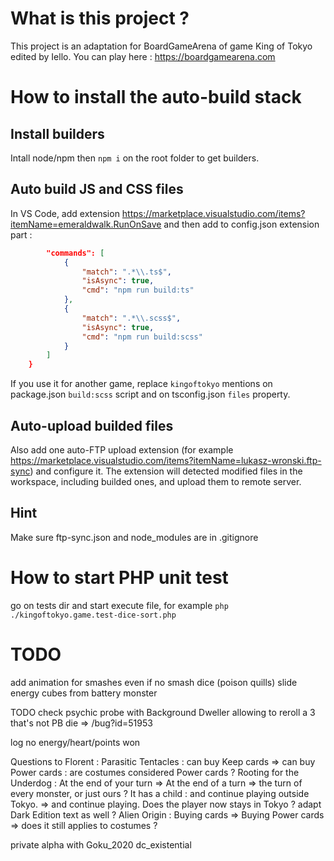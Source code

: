 # What is this project ? 
This project is an adaptation for BoardGameArena of game King of Tokyo edited by Iello.
You can play here : https://boardgamearena.com

# How to install the auto-build stack

## Install builders
Intall node/npm then `npm i` on the root folder to get builders.

## Auto build JS and CSS files
In VS Code, add extension https://marketplace.visualstudio.com/items?itemName=emeraldwalk.RunOnSave and then add to config.json extension part :
```json
        "commands": [
            {
                "match": ".*\\.ts$",
                "isAsync": true,
                "cmd": "npm run build:ts"
            },
            {
                "match": ".*\\.scss$",
                "isAsync": true,
                "cmd": "npm run build:scss"
            }
        ]
    }
```
If you use it for another game, replace `kingoftokyo` mentions on package.json `build:scss` script and on tsconfig.json `files` property.

## Auto-upload builded files
Also add one auto-FTP upload extension (for example https://marketplace.visualstudio.com/items?itemName=lukasz-wronski.ftp-sync) and configure it. The extension will detected modified files in the workspace, including builded ones, and upload them to remote server.

## Hint
Make sure ftp-sync.json and node_modules are in .gitignore

# How to start PHP unit test
go on tests dir and start execute file, for example `php ./kingoftokyo.game.test-dice-sort.php`

# TODO
add animation for smashes even if no smash dice (poison quills)
slide energy cubes from battery monster

TODO check psychic probe with Background Dweller allowing to reroll a 3 that's not PB die => /bug?id=51953

log no energy/heart/points won

Questions to Florent :
Parasitic Tentacles : can buy Keep cards => can buy Power cards : are costumes considered Power cards ?
Rooting for the Underdog : At the end of your turn => At the end of a turn => the turn of every monster, or just ours ?
It has a child : and continue playing outside Tokyo. => and continue playing. Does the player now stays in Tokyo ? adapt Dark Edition text as well ?
Alien Origin : Buying cards => Buying Power cards => does it still applies to costumes ?



private alpha with Goku_2020 dc_existential